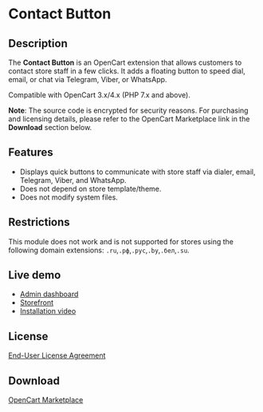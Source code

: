 # Contact Button

## Description
The **Contact Button** is an OpenCart extension that allows customers to contact store staff in a few clicks. It adds a floating button to speed dial, email, or chat via Telegram, Viber, or WhatsApp.

Compatible with OpenCart 3.x/4.x (PHP 7.x and above).

**Note**: The source code is encrypted for security reasons. For purchasing and licensing details, please refer to the OpenCart Marketplace link in the **Download** section below.

## Features
- Displays quick buttons to communicate with store staff via dialer, email, Telegram, Viber, and WhatsApp.
- Does not depend on store template/theme.
- Does not modify system files.

## Restrictions
This module does not work and is not supported for stores using the following domain extensions: `.ru`,`.рф`,`.рус`,`.by`,`.бел`,`.su`.

## Live demo
* [Admin dashboard](https://demo.ocmod.space/a/admin/index.php?route=extension/module/contact_button)
* [Storefront](https://demo.ocmod.space/a)
* [Installation video](https://www.youtube.com/watch?v=QgsfgC3pSzg)

## License
[End-User License Agreement](../EULA.en.txt)

## Download
[OpenCart Marketplace](https://www.opencart.com/index.php?route=marketplace/extension/info&extension_id=43102)
